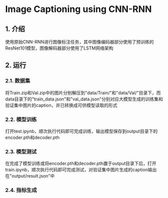 # Image Captioning using CNN-RNN

## 1. 介绍
使用原始CNN-RNN进行图像标注任务，其中图像编码器部分使用了预训练的ResNet101模型，图像解码器部分使用了LSTM网络架构

## 2. 运行

### 2.1. **数据集**

将Train.zip和Val.zip中的图片分别解压到"data/Train/"和"data/Val/"目录下，而data目录下的"train_data.json"和"val_data.json"分别对应大模型生成的训练集和验证集中图片的caption，并已转换成可供模型读取的形式

### 2.2. 模型训练

打开test.ipynb，顺次执行代码即可完成训练，输出模型保存到output目录下的encoder.pth和decoder.pth

### 2.3. 模型测试

在完成了模型训练或将encoder.pth和decoder.pth置于output目录下后，打开train.ipynb，顺次执行代码即可完成测试，对验证集中图片生成的caption输出在"output/result.json"中

### 2.4. 指标生成